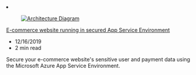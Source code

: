 <!-- This file is automatically generated by build/architectures/build_index.py. Any updates will be lost. -->

<!-- markdownlint-disable MD033 -->

<li class="grid-item item-column" data-categories="Web ">
<article class="card">
    <div class="card-header has-margin-bottom-none" aria-hidden="true">
        <figure class="image diagram has-height-175 has-overflow-hidden level">
            <a href="/azure/architecture/solution-ideas/articles/ecommerce-website-running-in-secured-ase"><img src="/azure/architecture/browse/thumbs/ecommerce-website-running-in-secured-ase.png" class="diagram" alt="Architecture Diagram" data-linktype="relative-path"></a>
        </figure>
    </div>
    <div class="card-content">
        <a class="card-content-title has-margin-top-none" href="/azure/architecture/solution-ideas/articles/ecommerce-website-running-in-secured-ase">
            <p>E-commerce website running in secured App Service Environment</p>
        </a>
        <ul class="card-content-metadata">
            <li>12/16/2019</li>
            <li>2 min read</li>
        </ul>
        <p class="card-content-description">Secure your e-commerce website's sensitive user and payment data using the Microsoft Azure App Service Environment.</p>
        <div class="bottom-to-top-fade is-hidden-mobile"></div>
    </div>
</article>
</li>
